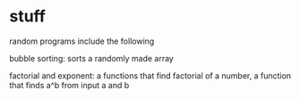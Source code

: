 # stuff
random programs include the following


bubble sorting: sorts a randomly made array

factorial and exponent: a functions that find factorial of a number, a function that finds a^b from input a and b
